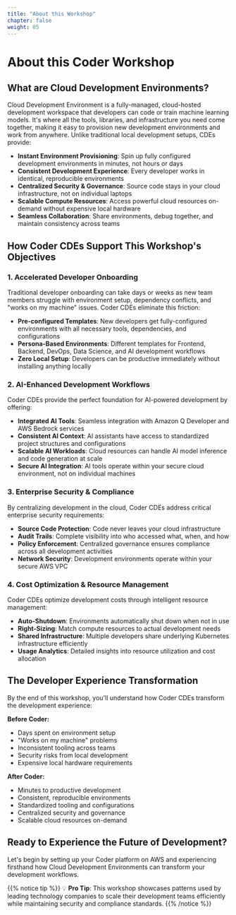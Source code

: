 ```yaml
---
title: "About this Workshop"
chapter: false
weight: 05
---
```


# About this Coder Workshop

## What are Cloud Development Environments?

Cloud Development Environment is a fully-managed, cloud-hosted development workspace that developers can code or train machine learning models. It's where all the tools, libraries, and infrastructure you need come together, making it easy to provision new development environments and work from anywhere. Unlike traditional local development setups, CDEs provide:

- **Instant Environment Provisioning**: Spin up fully configured development environments in minutes, not hours or days
- **Consistent Development Experience**: Every developer works in identical, reproducible environments
- **Centralized Security & Governance**: Source code stays in your cloud infrastructure, not on individual laptops
- **Scalable Compute Resources**: Access powerful cloud resources on-demand without expensive local hardware
- **Seamless Collaboration**: Share environments, debug together, and maintain consistency across teams

## How Coder CDEs Support This Workshop's Objectives

### 1. **Accelerated Developer Onboarding**
Traditional developer onboarding can take days or weeks as new team members struggle with environment setup, dependency conflicts, and "works on my machine" issues. Coder CDEs eliminate this friction:

- **Pre-configured Templates**: New developers get fully-configured environments with all necessary tools, dependencies, and configurations
- **Persona-Based Environments**: Different templates for Frontend, Backend, DevOps, Data Science, and AI development workflows
- **Zero Local Setup**: Developers can be productive immediately without installing anything locally

### 2. **AI-Enhanced Development Workflows**
Coder CDEs provide the perfect foundation for AI-powered development by offering:

- **Integrated AI Tools**: Seamless integration with Amazon Q Developer and AWS Bedrock services
- **Consistent AI Context**: AI assistants have access to standardized project structures and configurations
- **Scalable AI Workloads**: Cloud resources can handle AI model inference and code generation at scale
- **Secure AI Integration**: AI tools operate within your secure cloud environment, not on individual machines

### 3. **Enterprise Security & Compliance**
By centralizing development in the cloud, Coder CDEs address critical enterprise security requirements:

- **Source Code Protection**: Code never leaves your cloud infrastructure
- **Audit Trails**: Complete visibility into who accessed what, when, and how
- **Policy Enforcement**: Centralized governance ensures compliance across all development activities
- **Network Security**: Development environments operate within your secure AWS VPC

### 4. **Cost Optimization & Resource Management**
Coder CDEs optimize development costs through intelligent resource management:

- **Auto-Shutdown**: Environments automatically shut down when not in use
- **Right-Sizing**: Match compute resources to actual development needs
- **Shared Infrastructure**: Multiple developers share underlying Kubernetes infrastructure efficiently
- **Usage Analytics**: Detailed insights into resource utilization and cost allocation

## The Developer Experience Transformation

By the end of this workshop, you'll understand how Coder CDEs transform the development experience:

**Before Coder:**
- Days spent on environment setup
- "Works on my machine" problems
- Inconsistent tooling across teams
- Security risks from local development
- Expensive local hardware requirements

**After Coder:**
- Minutes to productive development
- Consistent, reproducible environments
- Standardized tooling and configurations
- Centralized security and governance
- Scalable cloud resources on-demand

## Ready to Experience the Future of Development?

Let's begin by setting up your Coder platform on AWS and experiencing firsthand how Cloud Development Environments can transform your development workflows.

{{% notice tip %}}
💡 **Pro Tip**: This workshop showcases patterns used by leading technology companies to scale their development teams efficiently while maintaining security and compliance standards.
{{% /notice %}}

